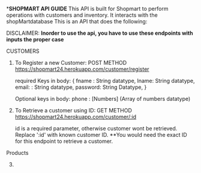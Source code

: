 ***SHOPMART API GUIDE**
This API is built for Shopmart to perform operations with customers and inventory.
It interacts with the shopMartdatabase
This is an API that does the following: 

DISCLAIMER: **Inorder to use the api, you have to use these endpoints with inputs the proper case**

CUSTOMERS
1) To Register a new Customer: 
    POST METHOD
    https://shopmart24.herokuapp.com/customer/register

    required Keys in body: 
    {
        fname : String datatype, 
        lname: String datatype,
        email: : String datatype, 
        password: String Datatype,
    }

    Optional keys in body: phone : [Numbers] (Array of numbers datatype) 

2) To Retrieve a customer using ID:
    GET METHOD
    https://shopmart24.herokuapp.com/customer/:id

    id is a required parameter, otherwise customer wont be retrieved.
    Replace ':id' with known customer ID.
    **You would need the exact ID for this endpoint to retrieve a customer.

Products

3)